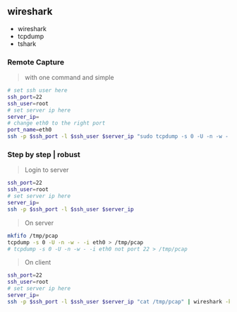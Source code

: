 ## wireshark

- wireshark
- tcpdump
- tshark

### Remote Capture
> with one command and simple

```bash
# set ssh user here
ssh_port=22
ssh_user=root
# set server ip here
server_ip=
# change eth0 to the right port
port_name=eth0
ssh -p $ssh_port -l $ssh_user $server_ip "sudo tcpdump -s 0 -U -n -w - -i $port_name" | wireshark -k -i -
```

### Step by step | robust
> Login to server

```bash
ssh_port=22
ssh_user=root
# set server ip here
server_ip=
ssh -p $ssh_port -l $ssh_user $server_ip
```

> On server

```bash
mkfifo /tmp/pcap
tcpdump -s 0 -U -n -w - -i eth0 > /tmp/pcap
# tcpdump -s 0 -U -n -w - -i eth0 not port 22 > /tmp/pcap
```

> On client

```bash
ssh_port=22
ssh_user=root
# set server ip here
server_ip=
ssh -p $ssh_port -l $ssh_user $server_ip "cat /tmp/pcap" | wireshark -k -i -
```